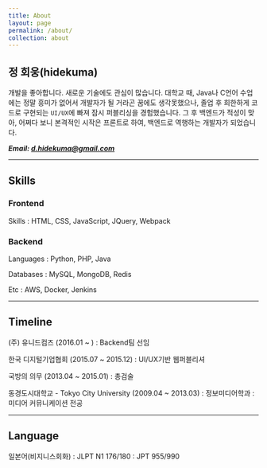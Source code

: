 ```yaml
---
title: About
layout: page
permalink: /about/
collection: about
---
```


## 정 회웅(hidekuma)
개발을 좋아합니다. 새로운 기술에도 관심이 많습니다. 
대학교 때, Java나 C언어 수업에는 정말 흥미가 없어서 개발자가 될 거라곤 꿈에도 생각못했으나, 졸업 후 희한하게  코드로 구현되는 `UI/UX`에 빠져 잠시 퍼블리싱을 경험했습니다.
그 후 백엔드가 적성이 맞아,  어쩌다 보니 본격적인 시작은 프론트로 하여, 백엔드로 역행하는 개발자가 되었습니다.

***Email: [d.hidekuma@gmail.com](mailto:d.hidekuma.gmail.com)***

---
## Skills
### Frontend
Skills
: HTML, CSS, JavaScript, JQuery, Webpack

### Backend 

Languages
: Python, PHP, Java

Databases
: MySQL, MongoDB, Redis

Etc
: AWS, Docker, Jenkins

---
## Timeline
(주) 유니드컴즈 (2016.01 ~ )
: Backend팀 선임

한국 디지털기업협회 (2015.07 ~ 2015.12)
: UI/UX기반 웹퍼블리셔

국방의 의무 (2013.04 ~ 2015.01)
: 총검술 

동경도시대학교 - Tokyo City University (2009.04 ~ 2013.03)
: 정보미디어학과
: 미디어 커뮤니케이션 전공

---
## Language
일본어(비지니스회화)
: JLPT N1 176/180
: JPT 955/990

